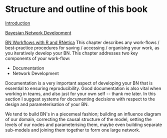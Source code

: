 # Structure and outline of this book

[Introduction](README.md)

[Bayesian Network Development](chapter1.md)

[BN Workflows with R and RNetica](workflows.md)
This chapter describes any work-flows / best-practice procedures for saving / accessing / organising your work, as you iteratively develop your BN. This chapter addresses two key components of your work-flow:

* Documentation 
* Network Development
 

Documentation is a very important aspect of developing your BN that is essential to ensuring reproducibility. Good documentation is also vital when working in teams, and also just for your own self -- thank me later. In this section I suggest systems for documenting decisions with respect to the design and parameterisation of your BN.

We tend to build BN's in a piecemeal fashion; building an influence diagram of our domain, correcting the causal structure of the model, setting the levels of our nodes and parameterising them, maybe even building separate sub-models and joining them together to form one large network.